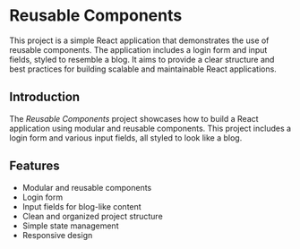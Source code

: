 # Reusable Components

This project is a simple React application that demonstrates the use of reusable components. The application includes a login form and input fields, styled to resemble a blog. It aims to provide a clear structure and best practices for building scalable and maintainable React applications.

## Introduction

The *Reusable Components* project showcases how to build a React application using modular and reusable components. This project includes a login form and various input fields, all styled to look like a blog.

## Features

- Modular and reusable components
- Login form
- Input fields for blog-like content
- Clean and organized project structure
- Simple state management
- Responsive design

